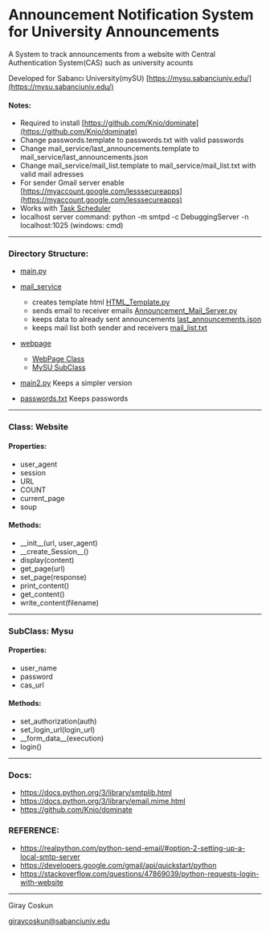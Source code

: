 # Announcement Notification System for University Announcements

A System to track announcements from a website with Central Authentication System(CAS) such as university acounts

Developed for Sabancı University(mySU)
[https://mysu.sabanciuniv.edu/](https://mysu.sabanciuniv.edu/)


#### Notes:

- Required to install [https://github.com/Knio/dominate](https://github.com/Knio/dominate)
- Change passwords.template to passwords.txt with valid passwords
- Change mail_service/last_announcements.template to mail_service/last_announcements.json
- Change mail_service/mail_list.template to mail_service/mail_list.txt with valid mail adresses
- For sender Gmail server enable [https://myaccount.google.com/lesssecureapps](https://myaccount.google.com/lesssecureapps)
- Works with [Task Scheduler](https://martechwithme.com/schedule-python-scripts-windows-mac/)
- localhost server command: python -m smtpd -c DebuggingServer -n localhost:1025 (windows: cmd)

---

### Directory Structure:

- [main.py](https://github.com/giraycoskun/University-Anouncement-System/blob/master/main.py)

- [mail_service](https://github.com/giraycoskun/University-Anouncement-System/tree/master/mail_service)
    - creates template html [HTML_Template.py](https://github.com/giraycoskun/University-Anouncement-System/tree/master/mail_service/HTML_Template.py)
    - sends email to receiver emails [Announcement_Mail_Server.py](https://github.com/giraycoskun/University-Anouncement-System/tree/master/mail_service/Announcement_Mail_Server.py)
    - keeps data to already sent announcements [last_announcements.json](https://github.com/giraycoskun/University-Anouncement-System/tree/master/mail_service/last_announcements.template)
    - keeps mail list both sender and receivers [mail_list.txt](https://github.com/giraycoskun/University-Anouncement-System/tree/master/mail_service/mail_list.templated)

- [webpage](https://github.com/giraycoskun/University-Anouncement-System/tree/master/webpage)
    - [WebPage Class](https://github.com/giraycoskun/University-Anouncement-System/tree/master/webpage/WebPage.py)
    - [MySU SubClass](https://github.com/giraycoskun/University-Anouncement-System/tree/master/webpage/mySU.py)
    
- [main2.py](https://github.com/giraycoskun/University-Anouncement-System/blob/master/main2.py) Keeps a simpler version

- [passwords.txt](https://github.com/giraycoskun/University-Anouncement-System/blob/master/passwords.template) Keeps passwords

---
### Class: Website
#### Properties:
* user_agent
* session
* URL
* COUNT
* current_page
* soup
#### Methods:
* \_\_init__(url, user_agent)
* \_\_create_Session__()
* display(content)
* get_page(url)
* set_page(response)
* print_content()
* get_content()
* write_content(filename)
---

### SubClass: Mysu
#### Properties:
* user_name
* password
* cas_url
#### Methods:
* set_authorization(auth)
* set_login_url(login_url)
* \_\_form_data__(execution)
* login()

---

### Docs:
- https://docs.python.org/3/library/smtplib.html
- https://docs.python.org/3/library/email.mime.html
- https://github.com/Knio/dominate

### REFERENCE:
- https://realpython.com/python-send-email/#option-2-setting-up-a-local-smtp-server
- https://developers.google.com/gmail/api/quickstart/python
- https://stackoverflow.com/questions/47869039/python-requests-login-with-website

---
Giray Coskun

[giraycoskun@sabanciuniv.edu](mailto:giraycoskun@sabanciuniv.edu)
